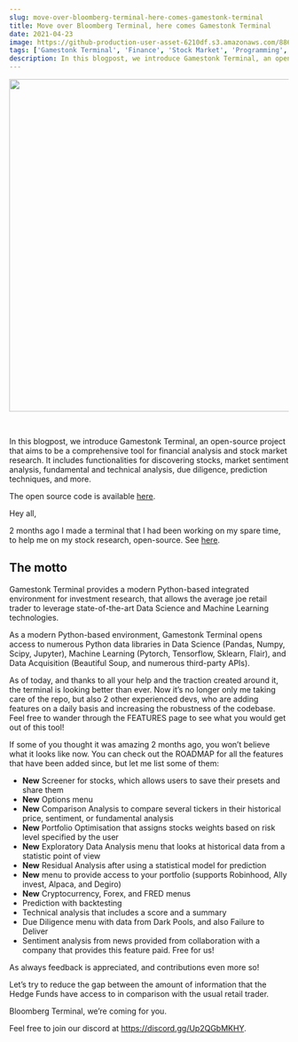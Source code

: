 ```yaml
---
slug: move-over-bloomberg-terminal-here-comes-gamestonk-terminal
title: Move over Bloomberg Terminal, here comes Gamestonk Terminal
date: 2021-04-23
image: https://github-production-user-asset-6210df.s3.amazonaws.com/88618738/280495527-a0760645-db19-4d5e-bf8a-089865eb12b3.png
tags: ['Gamestonk Terminal', 'Finance', 'Stock Market', 'Programming', 'Open Source']
description: In this blogpost, we introduce Gamestonk Terminal, an open-source project that aims to be a comprehensive tool for financial analysis and stock market research. It includes functionalities for discovering stocks, market sentiment analysis, fundamental and technical analysis, due diligence, prediction techniques, and more.
---
```


<p align="center">
    <img width="600" src="https://github-production-user-asset-6210df.s3.amazonaws.com/88618738/280495527-a0760645-db19-4d5e-bf8a-089865eb12b3.png"/>
</p>

<br />

In this blogpost, we introduce Gamestonk Terminal, an open-source project that aims to be a comprehensive tool for financial analysis and stock market research. It includes functionalities for discovering stocks, market sentiment analysis, fundamental and technical analysis, due diligence, prediction techniques, and more.

The open source code is available [here](https://github.com/DidierRLopes/GamestonkTerminal).

<!-- truncate -->

<div style={{borderTop: '1px solid #0088CC', margin: '1.5em 0'}} />

Hey all,

2 months ago I made a terminal that I had been working on my spare time, to help me on my stock research, open-source. See [here](/blog/gamestonk-terminal-the-next-best-thing-after-bloomberg-terminal).

## The motto

Gamestonk Terminal provides a modern Python-based integrated environment for investment research, that allows the average joe retail trader to leverage state-of-the-art Data Science and Machine Learning technologies.

As a modern Python-based environment, Gamestonk Terminal opens access to numerous Python data libraries in Data Science (Pandas, Numpy, Scipy, Jupyter), Machine Learning (Pytorch, Tensorflow, Sklearn, Flair), and Data Acquisition (Beautiful Soup, and numerous third-party APIs).

As of today, and thanks to all your help and the traction created around it, the terminal is looking better than ever. Now it’s no longer only me taking care of the repo, but also 2 other experienced devs, who are adding features on a daily basis and increasing the robustness of the codebase. Feel free to wander through the FEATURES page to see what you would get out of this tool!

If some of you thought it was amazing 2 months ago, you won’t believe what it looks like now. You can check out the ROADMAP for all the features that have been added since, but let me list some of them:

- **New** Screener for stocks, which allows users to save their presets and share them
- **New** Options menu
- **New** Comparison Analysis to compare several tickers in their historical price, sentiment, or fundamental analysis
- **New** Portfolio Optimisation that assigns stocks weights based on risk level specified by the user
- **New** Exploratory Data Analysis menu that looks at historical data from a statistic point of view
- **New** Residual Analysis after using a statistical model for prediction
- **New** menu to provide access to your portfolio (supports Robinhood, Ally invest, Alpaca, and Degiro)
- **New** Cryptocurrency, Forex, and FRED menus
- Prediction with backtesting
- Technical analysis that includes a score and a summary
- Due Diligence menu with data from Dark Pools, and also Failure to Deliver
- Sentiment analysis from news provided from collaboration with a company that provides this feature paid. Free for us!

As always feedback is appreciated, and contributions even more so!

Let’s try to reduce the gap between the amount of information that the Hedge Funds have access to in comparison with the usual retail trader.

Bloomberg Terminal, we’re coming for you.

Feel free to join our discord at https://discord.gg/Up2QGbMKHY.
